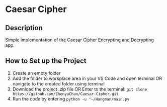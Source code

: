 # Caesar Cipher

## Description

Simple implementation of the Caesar Cipher Encrypting and Decrypting app.

## How to Set up the Project

1. Create an empty folder
2. Add the folder to workplace area in your VS Code and open terminal OR navigate to the created folder using terminal
3. Download the project .zip file OR Enter to the terminal:
   `git clone https://github.com/ZhenyaChan/Caesar-Cipher.git`
4. Run the code by entering `python -u "~/Hangman/main.py`